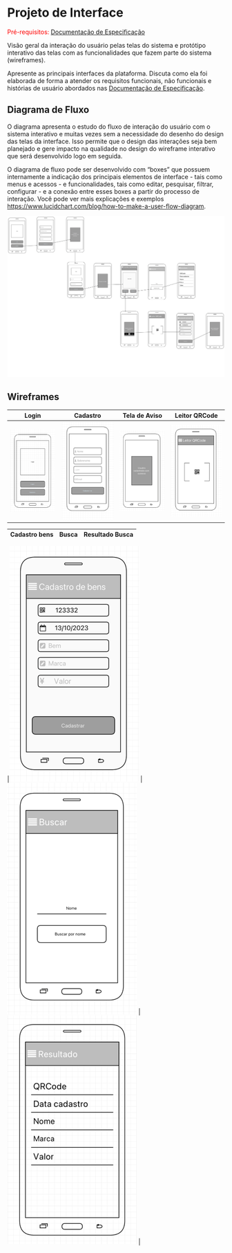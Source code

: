 
# Projeto de Interface

<span style="color:red">Pré-requisitos: <a href="2-Especificação do Projeto.md"> Documentação de Especificação</a></span>

Visão geral da interação do usuário pelas telas do sistema e protótipo interativo das telas com as funcionalidades que fazem parte do sistema (wireframes).

 Apresente as principais interfaces da plataforma. Discuta como ela foi elaborada de forma a atender os requisitos funcionais, não funcionais e histórias de usuário abordados nas <a href="2-Especificação do Projeto.md"> Documentação de Especificação</a>.

## Diagrama de Fluxo

O diagrama apresenta o estudo do fluxo de interação do usuário com o sistema interativo e  muitas vezes sem a necessidade do desenho do design das telas da interface. Isso permite que o design das interações seja bem planejado e gere impacto na qualidade no design do wireframe interativo que será desenvolvido logo em seguida.

O diagrama de fluxo pode ser desenvolvido com “boxes” que possuem internamente a indicação dos principais elementos de interface - tais como menus e acessos - e funcionalidades, tais como editar, pesquisar, filtrar, configurar - e a conexão entre esses boxes a partir do processo de interação. Você pode ver mais explicações e exemplos https://www.lucidchart.com/blog/how-to-make-a-user-flow-diagram.

![Exemplo de Diagrama de Fluxo](img/Diagrama_fluxo_patri.png)




## Wireframes

| Login  | Cadastro | Tela de Aviso  | Leitor QRCode |
| ------------- | ------------- |------------- | ------------- |
| ![Exemplo de tela de login](img/03-wireframe3.png)  | ![Exemplo de tela cadastro](img/03-wireframe2.png)  | ![Exemplodetela aviso](img/03-wireframe1.png)  | ![ExemplodetelaleitordeQRCode](img/03-wireframe5.png)  |


| Cadastro bens  | Busca | Resultado Busca  | 
| ------------- | ------------- |------------- |

|![Exemplo de tela cadastro de bens](img/03-wireframe4.png)  |![Exemplo de tela de busca](img/03-wireframe7.png)  | ![Exemplo de tela resultado de busca](img/03-wireframe6.png)  | 



 






